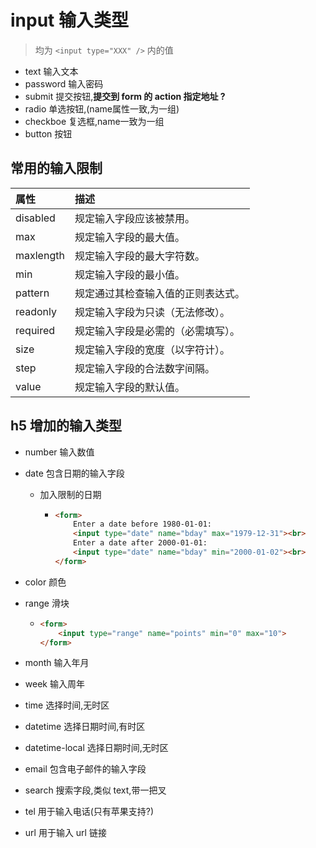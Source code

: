 # input 输入类型

>   均为 ```<input type="XXX" />``` 内的值

*   text  输入文本
*   password  输入密码
*   submit  提交按钮,**提交到 form 的 action 指定地址 ?**
*   radio  单选按钮,(name属性一致,为一组)
*   checkboe  复选框,name一致为一组
*   button  按钮

## 常用的输入限制

| 属性      | 描述                               |
| :-------- | :--------------------------------- |
| disabled  | 规定输入字段应该被禁用。           |
| max       | 规定输入字段的最大值。             |
| maxlength | 规定输入字段的最大字符数。         |
| min       | 规定输入字段的最小值。             |
| pattern   | 规定通过其检查输入值的正则表达式。 |
| readonly  | 规定输入字段为只读（无法修改）。   |
| required  | 规定输入字段是必需的（必需填写）。 |
| size      | 规定输入字段的宽度（以字符计）。   |
| step      | 规定输入字段的合法数字间隔。       |
| value     | 规定输入字段的默认值。             |

## h5 增加的输入类型

*   number  输入数值

*   date  包含日期的输入字段

    *   加入限制的日期

        *   ```html
            <form>
                Enter a date before 1980-01-01:
                <input type="date" name="bday" max="1979-12-31"><br>
                Enter a date after 2000-01-01:
                <input type="date" name="bday" min="2000-01-02"><br>
            </form>
            ```

*   color  颜色

*   range  滑块

    *   ```html
        <form>
            <input type="range" name="points" min="0" max="10">
        </form>
        ```

*   month  输入年月

*   week  输入周年

*   time  选择时间,无时区

*   datetime  选择日期时间,有时区

*   datetime-local  选择日期时间,无时区

*   email  包含电子邮件的输入字段

*   search  搜索字段,类似 text,带一把叉

*   tel  用于输入电话(只有苹果支持?)

*   url  用于输入 url 链接

